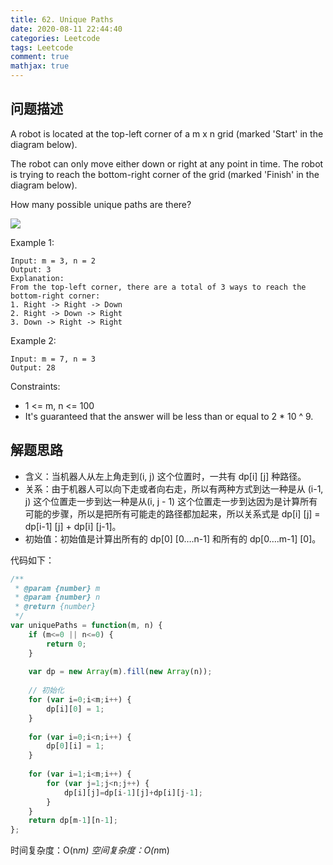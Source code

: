 ```yaml
---
title: 62. Unique Paths
date: 2020-08-11 22:44:40
categories: Leetcode
tags: Leetcode
comment: true
mathjax: true
---
```


## 问题描述

A robot is located at the top-left corner of a m x n grid (marked 'Start' in the diagram below).

The robot can only move either down or right at any point in time. The robot is trying to reach the bottom-right corner of the grid (marked 'Finish' in the diagram below).

How many possible unique paths are there?
<!--more-->

![](https://assets.leetcode.com/uploads/2018/10/22/robot_maze.png)

Example 1:

```
Input: m = 3, n = 2
Output: 3
Explanation:
From the top-left corner, there are a total of 3 ways to reach the bottom-right corner:
1. Right -> Right -> Down
2. Right -> Down -> Right
3. Down -> Right -> Right
```

Example 2:

```
Input: m = 7, n = 3
Output: 28
```

Constraints:

- 1 <= m, n <= 100
- It's guaranteed that the answer will be less than or equal to 2 * 10 ^ 9.


## 解题思路

- 含义：当机器人从左上角走到(i, j) 这个位置时，一共有 dp[i] [j] 种路径。
- 关系：由于机器人可以向下走或者向右走，所以有两种方式到达一种是从 (i-1, j) 这个位置走一步到达一种是从(i, j - 1) 这个位置走一步到达因为是计算所有可能的步骤，所以是把所有可能走的路径都加起来，所以关系式是 dp[i] [j] = dp[i-1] [j] + dp[i] [j-1]。
- 初始值：初始值是计算出所有的 dp[0] [0….n-1] 和所有的 dp[0….m-1] [0]。

代码如下：

```javascript
/**
 * @param {number} m
 * @param {number} n
 * @return {number}
 */
var uniquePaths = function(m, n) {
    if (m<=0 || n<=0) {
        return 0;
    }
    
    var dp = new Array(m).fill(new Array(n));
    
    // 初始化
    for (var i=0;i<m;i++) {
        dp[i][0] = 1;
    }
    
    for (var i=0;i<n;i++) {
        dp[0][i] = 1;
    }
    
    for (var i=1;i<m;i++) {
        for (var j=1;j<n;j++) {
            dp[i][j]=dp[i-1][j]+dp[i][j-1];
        }
    }
    return dp[m-1][n-1];
};
```
时间复杂度：O(n*m) 
空间复杂度：O(n*m) 
